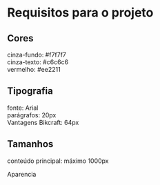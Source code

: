 # Requisitos para o projeto

## Cores

cinza-fundo: #f7f7f7 \
cinza-texto: #c6c6c6 \
vermelho: #ee2211

## Tipografia

fonte: Arial \
parágrafos: 20px \
Vantagens Bikcraft: 64px

## Tamanhos

conteúdo principal: máximo 1000px

Aparencia